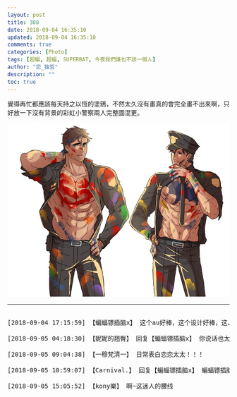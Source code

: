 ```yaml
---
layout: post
title: 308
date: 2018-09-04 16:35:10
updated: 2018-09-04 16:35:10
comments: true
categories: [Photo]
tags: [超蝙, 超蝠, SUPERBAT, 今夜我們誰也不該一個人]
author: "恋_独哲"
description: ""
toc: true
---
```


<p>覺得再忙都應該每天持之以恆的塗鴉，不然太久沒有畫真的會完全畫不出來啊，只好放一下沒有背景的彩虹小警察兩人完整圖混更。<br /></p>

![](https://raw.githubusercontent.com/alicewish/maple50821/master/img_YW5MWVN1NEpoZFZic1Bja1VHMkMzd2wrSGprbWwxQlpLLyt3cnRYOU5ZalpOUHpycTBtTklBPT0.jpg)

---

<pre>

[2018-09-04 17:15:59] 【蝙蝠镖插脑x】 这个au好棒，这个设计好棒，这、这奶子也好棒……

[2018-09-05 04:18:30] 【妮妮的翘臀】 回复【蝙蝠镖插脑x】 你说话也太直了😂😂

[2018-09-05 09:04:38] 【一穆梵清一】 日常表白恋恋太太！！！

[2018-09-05 10:59:07] 【Carnival.】 回复【蝙蝠镖插脑x】 蝙蝠镖插脑预警了

[2018-09-05 15:05:52] 【kony樂】 啊~这迷人的腰线

</pre>